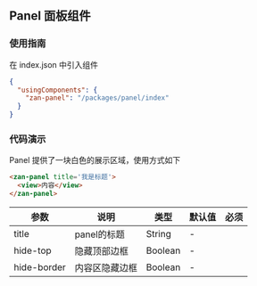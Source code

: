 ## Panel 面板组件

### 使用指南
在 index.json 中引入组件
```json
{
  "usingComponents": {
    "zan-panel": "/packages/panel/index"
  }
}
```

### 代码演示
Panel 提供了一块白色的展示区域，使用方式如下
```html
<zan-panel title='我是标题'>
  <view>内容</view>
</zan-panel>
```
| 参数       | 说明      | 类型       | 默认值       | 必须      |
|-----------|-----------|-----------|-------------|-------------|
| title | panel的标题 | String | - | |
| hide-top | 隐藏顶部边框 | Boolean | - | |
| hide-border | 内容区隐藏边框 | Boolean | - | |


